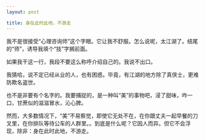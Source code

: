 ```yaml
---
layout: post

title: 身在此时此地，不游走
---
```


我不是很接受“心理咨询师”这个字眼。它让我不舒服。怎么说呢，太江湖了。结尾的“师”，诱导我填个“技”字搁前面。

如果我干这一行，我段不要这么称呼介绍自己的。我说不出口。

我猜哈，说不定已经从业的人，也有困惑。毕竟，有江湖的地方除了真侠士，更难防欺名盗世。

也不是非要有个名字的。我要捕捉的，是一种叫“美”的事物吧，浸了甜味，咋一口，甘蔗似的滋滋冒水，沁心脾。

然而，大多数情况下，“美”不易察觉，即使它无处不在，在你跟丈夫一起早餐的刀叉里，在你排队等待公车的人群里。。到底是什么呢？它因人而异。但它不会浮现，除非：身在此时此地，不游走。







	
	



